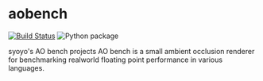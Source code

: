 # aobench

[![Build Status](https://travis-ci.com/yikuta1/aobench.svg?branch=master)](https://travis-ci.com/yikuta1/aobench)
![Python package](https://github.com/yikuta1/aobench/workflows/Python%20package/badge.svg)

syoyo's AO bench projects
AO bench is a small ambient occlusion renderer for benchmarking realworld floating point performance in various languages.

